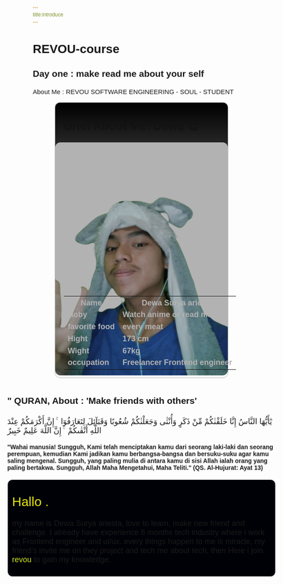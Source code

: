 ```yaml
---
title:introduce
---
```


# REVOU-course

## Day one : make read me about your self

### About Me : REVOU SOFTWARE ENGINEERING - SOUL - STUDENT

<style type="text/css" rel="stylesheet">
  *{
  font-family: sans-serif;
}
h3{
  font-size: 15px;
  line-height: 18px;
  font-weight: 300;
}
  .mine-container{
    display:flex;
    flex-wrap: wrap;
    justify-content: center;
  }
  .img-box{
  flex-basis: 400px;
  display:inline-block;
  position:relative;
  filter: brightness(70%);
    background: linear-gradient(rgb(0, 0, 0 ), transparent);
  font-size:18px;
    border-radius: 12px;
  border:solid 1px  rgb(255, 255, 255);
  }
.my-img{

  width:100%;
  hight:100%;
   border-radius: 12px;
}
.table-introduce{
  position:absolute;
  bottom:0;
  left:20px;
  color: white;
  font-weight: 600;
}
.intro-box{
  margin: 12px;
 flex-basis: 400px;
  display: flex;
  justify-content: space-between;
  flex-direction: column;
}
.intro-box > h3,
.intro-box > p{
  inline-size: 500px;
  overflow-wrap: break-word;
}
.resume-me{
  width:600px;
  padding:10px;
  margin: auto;
  background-color: #000107;
  border-radius: 12px;
  border:solid 1px  rgb(255, 255, 255);
}
.span-hi{

}
</style>
<div style="" class='mine-container'>
<div class="img-box">
<h2 > " Brief About Me: Dewa 😎 </h2>
  <img class="my-img" src="./assets/img/Dewa-img-1.png" alt="hh">
  <table class='table-introduce'>
    <tr>
      <th>Name</th>
      <th>Dewa Surya ariesta</th>
    </tr>
    <tr>
      <td>Hoby</td>
      <td>Watch anime or read manga</td>
    </tr>
      <tr>
      <td>favorite food</td>
      <td>every meat</td>
    </tr>
    <tr>
      <td>Hight</td>
      <td> 173 cm</td>
    </tr>
    <tr>
      <td>Wight</td>
      <td> 67kg</td>
    </tr>
    <tr>
      <td>occupation</td>
      <td> Freelancer Frontend engineer </td>
    </tr>
  </table>
</div>
  <div class="intro-box">
  <div>
     <h2 > " QURAN, About : 'Make friends with others' </h2>
      <h3 style="font-size: 18px;  line-height: 21px;  font-weight: 300;">
      يٰٓأَيُّهَا النَّاسُ إِنَّا خَلَقْنٰكُمْ مِّنْ ذَكَرٍ وَأُنْثٰى وَجَعَلْنٰكُمْ شُعُوبًا وَقَبَآئِلَ لِتَعَارَفُوٓا   ۚ إِنَّ أَكْرَمَكُمْ عِنْدَ اللَّهِ أَتْقٰىكُمْ   ۚ إِنَّ اللَّهَ عَلِيمٌ خَبِيرٌ
      </h3>
      <h4>
      "Wahai manusia! Sungguh, Kami telah menciptakan kamu dari seorang laki-laki dan seorang perempuan, kemudian Kami jadikan kamu berbangsa-bangsa dan bersuku-suku agar kamu saling mengenal. Sungguh, yang paling mulia di antara kamu di sisi Allah ialah orang yang paling bertakwa. Sungguh, Allah Maha Mengetahui, Maha Teliti." (QS. Al-Hujurat: Ayat 13)
      </h4>
  </div>
  <div class="resume-me">
  <h3 style="font-size: 18px;  line-height: 21px;  font-weight: 300;">
     <p  style="  font-size: 30px;  font-weight: 300;  color: #e5e50b;  text-shadow: solid 1px #e5e50b;">
      Hallo .
     <p>
     my name is Dewa Surya ariesta, love to learn, make new friend and challenge. I already have experience 8 months tech industry where i work as Frontend engineer and ui/ux. every things happen to me is miracle, my friend's invite me on they project and tech me about tech, then Here i join
     <span style="color:#cee427;display: inline">
     revou
     </span>
      to gain my knowledge.
  </h3>
</div>
  </div>
</div>
